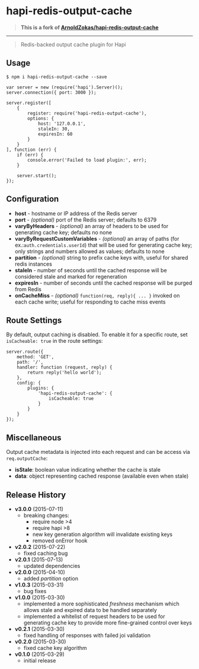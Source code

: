 # hapi-redis-output-cache
> **This is a fork of [ArnoldZokas/hapi-redis-output-cache](https://github.com/ArnoldZokas/hapi-redis-output-cache)**

---

> Redis-backed output cache plugin for Hapi

## Usage
```
$ npm i hapi-redis-output-cache --save
```

```
var server = new (require('hapi').Server)();
server.connection({ port: 3000 });

server.register([
    {
        register: require('hapi-redis-output-cache'),
        options: {
            host: '127.0.0.1',
            staleIn: 30,
            expiresIn: 60
        }
    }
], function (err) {
    if (err) {
        console.error('Failed to load plugin:', err);
    }

    server.start();
});
```

## Configuration
- **host** - hostname or IP address of the Redis server
- **port** - *(optional)* port of the Redis server; defaults to 6379
- **varyByHeaders** - *(optional)* an array of headers to be used for generating cache key; defaults no none
- **varyByRequestCustomVariables** - *(optional)* an array of paths (for ex.:`auth.credentials.userId`) that will be used for generating cache key; only strings and numbers allowed as values; defaults to none
- **partition** - *(optional)* string to prefix cache keys with, useful for shared redis instances
- **staleIn** - number of seconds until the cached response will be considered stale and marked for regeneration
- **expiresIn** - number of seconds until the cached response will be purged from Redis
- **onCacheMiss** - *(optional)* `function(req, reply){ ... }` invoked on each cache write; useful for responding to cache miss events

## Route Settings

By default, output caching is disabled. To enable it for a specific route, set `isCacheable: true` in the route settings:

```
server.route({
    method: 'GET',
    path: '/',
    handler: function (request, reply) {
        return reply('hello world');
    },
    config: {
        plugins: {
            'hapi-redis-output-cache': {
                isCacheable: true
            }
        }
    }
});
```

## Miscellaneous
Output cache metadata is injected into each request and can be access via `req.outputCache`:
- **isStale**: boolean value indicating whether the cache is stale
- **data**: object representing cached response (available even when stale)

## Release History
- **v3.0.0** (2015-07-11)
    - breaking changes:
        - require node >4
        - require hapi >8
        - new key generation algorithm will invalidate existing keys
        - removed onError hook
- **v2.0.2** (2015-07-22)
    - fixed caching bug
- **v2.0.1** (2015-07-13)
    - updated dependencies
- **v2.0.0** (2015-04-10)
    - added *partition* option
- **v1.0.3** (2015-03-31)
    - bug fixes
- **v1.0.0** (2015-03-30)
    - implemented a more sophisticated *freshness* mechanism which allows stale and expired data to be handled separately
    - implemented a whitelist of request headers to be used for generating cache key to provide more fine-grained control over keys
- **v0.2.1** (2015-03-30)
    - fixed handling of responses with failed joi validation
- **v0.2.0** (2015-03-30)
    - fixed cache key algorithm
- **v0.1.0** (2015-03-29)
    - initial release
